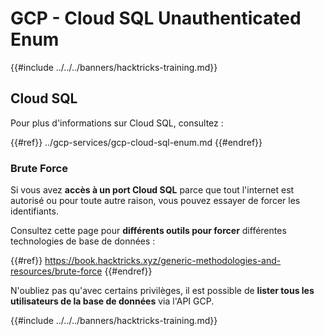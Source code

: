 # GCP - Cloud SQL Unauthenticated Enum

{{#include ../../../banners/hacktricks-training.md}}

## Cloud SQL

Pour plus d'informations sur Cloud SQL, consultez :

{{#ref}}
../gcp-services/gcp-cloud-sql-enum.md
{{#endref}}

### Brute Force

Si vous avez **accès à un port Cloud SQL** parce que tout l'internet est autorisé ou pour toute autre raison, vous pouvez essayer de forcer les identifiants.

Consultez cette page pour **différents outils pour forcer** différentes technologies de base de données :

{{#ref}}
https://book.hacktricks.xyz/generic-methodologies-and-resources/brute-force
{{#endref}}

N'oubliez pas qu'avec certains privilèges, il est possible de **lister tous les utilisateurs de la base de données** via l'API GCP.

{{#include ../../../banners/hacktricks-training.md}}
